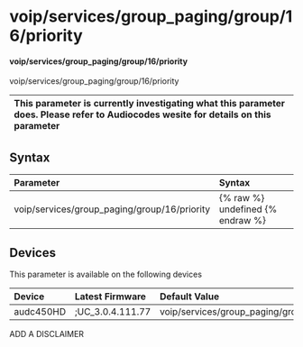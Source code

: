 ﻿---
description: voip/services/group_paging/group/16/priority
search: false
---

# voip/services/group_paging/group/16/priority

#### voip/services/group_paging/group/16/priority

voip/services/group_paging/group/16/priority


| This parameter is currently investigating what this parameter does. Please refer to Audiocodes wesite for details on this parameter | 
| :--- |

## Syntax
| Parameter | Syntax |
| :--- | :--- |
|voip/services/group_paging/group/16/priority | {% raw %} undefined {% endraw %}|

## Devices
This parameter is available on the following devices

| Device | Latest Firmware | Default Value |
|:---|:---|:---|
| audc450HD | ;UC_3.0.4.111.77 | voip/services/group_paging/group/16/priority=NORMAL 

ADD A DISCLAIMER
